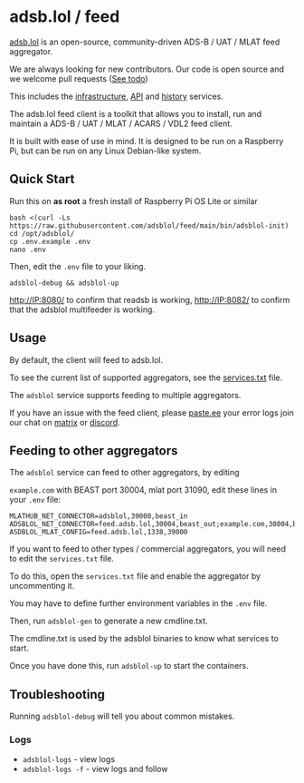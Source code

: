# adsb.lol / feed


[adsb.lol](https://adsb.lol) is an open-source, community-driven ADS-B / UAT / MLAT feed aggregator.

We are always looking for new contributors. Our code is open source and we welcome pull requests ([See todo](https://adsb.lol/todo))

This includes the [infrastructure](https://github.com/adsblol/infra), [API](https://github.com/adsblol/api) and [history](httprs://github.com/adsblol/history) services.

The adsb.lol feed client is a toolkit that allows you to install, run and maintain a ADS-B / UAT / MLAT / ACARS / VDL2 feed client.

It is built with ease of use in mind. It is designed to be run on a Raspberry Pi, but can be run on any Linux Debian-like system.

## Quick Start
Run this on **as root** a fresh install of Raspberry Pi OS Lite or similar

```
bash <(curl -Ls https://raw.githubusercontent.com/adsblol/feed/main/bin/adsblol-init)
cd /opt/adsblol/
cp .env.example .env
nano .env
```

Then, edit the `.env` file to your liking.

```
adsblol-debug && adsblol-up
```
<http://IP:8080/> to confirm that readsb is working, <http://IP:8082/> to confirm that the adsblol multifeeder is working.

## Usage

By default, the client will feed to adsb.lol.

To see the current list of supported aggregators, see the [services.txt](services.txt) file.

The `adsblol` service supports feeding to multiple aggregators.

If you have an issue with the feed client, please [paste.ee](https://paste.ee) your error logs join our chat on [matrix](https://matrix.to/#/#adsblol:gatto.club) or [discord](https://adsb.lol/discord).

## Feeding to other aggregators

The `adsblol` service can feed to other aggregators, by editing

 `example.com` with BEAST port 30004, mlat port 31090, edit these lines in your `.env` file:

```
MLATHUB_NET_CONNECTOR=adsblol,39000,beast_in
ADSBLOL_NET_CONNECTOR=feed.adsb.lol,30004,beast_out;example.com,30004,beast_out
ASDBLOL_MLAT_CONFIG=feed.adsb.lol,1338,39000
```

If you want to feed to other types / commercial aggregators, you will need to edit the `services.txt` file.

To do this, open the `services.txt` file and enable the aggregator by uncommenting it.

You may have to define further environment variables in the `.env` file.

Then, run `adsblol-gen` to generate a new cmdline.txt.

The cmdline.txt is used by the adsblol binaries to know what services to start.

Once you have done this, run `adsblol-up` to start the containers.

## Troubleshooting

Running `adsblol-debug` will tell you about common mistakes.

### Logs

- `adsblol-logs` - view logs
- `adsblol-logs -f` - view logs and follow
